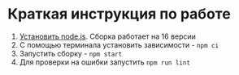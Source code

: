 # Краткая инструкция по работе

1. [Установить node.js](https://nodejs.org/download/release/latest-v16.x/). Сборка работает на 16 версии
2. С помощью терминала установить зависимости - `npm ci`
3. Запустить сборку - `npm start`
4. Для проверки на ошибки запустить `npm run lint`

<!-- 45 часов ушло на проект (из них на js ушло примерно 10ч, а то и больше на подключение библиотеки, в консоли была ошибка из-за сборки, исправить не смогла), две библиотеки не заработали, в последний день сделала слайдер на простом js) -->

